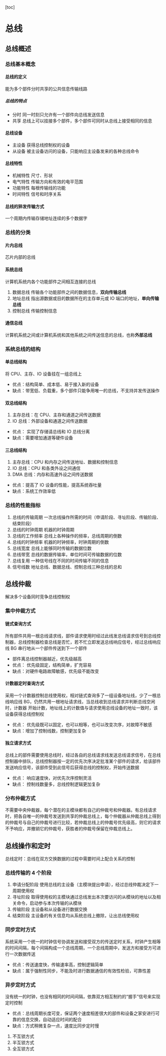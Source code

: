 [toc]

# 总线

## 总线概述

### 总线基本概念

#### 总线的定义

能为多个部件分时共享的公共信息传输线路

##### 总线的特点

+ 分时
  同一时刻只允许有一个部件向总线发送信息
+ 共享
  总线上可以挂接多个部件，多个部件可同时从总线上接受相同的信息

#### 总线设备

+ 主设备
  获得总线控制权的设备
+ 从设备
  被主设备访问的设备，只能响应主设备发来的各种总线命令

#### 总线特性

+ 机械特性
  尺寸、形状
+ 电气特性
  传输方向和有效的电平范围
+ 功能特性
  每根传输线的功能
+ 时间特性
  信号和时序关系

#### 总线的猝发传输方式

一个周期内传输存储地址连续的多个数据字

### 总线的分类

#### 片内总线

芯片内部的总线

#### 系统总线

计算机系统内各个功能部件之间相互连接的总线

1. 数据总线
   传输各个功能部件之间的数据信息，**双向传输总线**
2. 地址总线
   指出源数据或目的数据所在的主存单元或 IO 端口的地址，**单向传输总线**
3. 控制总线
   传输控制信息

#### 通信总线

计算机系统之间或计算机系统和其他系统之间传送信息的总线，也称**外部总线**

### 系统总线的结构

#### 单总线结构

将 CPU、主存、IO 设备挂在一组总线上

+ 优点：结构简单、成本低、易于接入新的设备
+ 缺点：带宽低、负载重，多个部件只能争用唯一的总线，不支持并发传送操作

#### 双总线结构

1. 主存总线：在 CPU、主存和通道之间传送数据
2. IO 总线：外部设备和通道之间传送数据

+ 优点： 实现了存储请总线和 IO 总线分离
+ 缺点：需要增加通道等硬件设备

#### 三总线结构

1. 主存总线：CPU 和内存之间传送地址、数据和控制信息
2. IO 总线：CPU 和各类外设之间通信
3. DMA 总线：内存和高速外设之间传送数据

+ 优点：提高了 IO 设备的性能，提高系统吞吐量
+ 缺点：系统工作效率低

### 总线的性能指标

1. 总线的传输周期
   一次总线操作所需的时间（申请阶段、寻址阶段、传输阶段、结束阶段）
2. 总线的时钟周期
   机器的时钟周期
3. 总线的工作频率
   总线上各种操作的频率，总线周期的倒数
4. 总线的时钟频率
   机器的时钟频率，时钟周期的倒数
5. 总线宽度
   总线上能够同时传输的数据位数
6. 总线带宽
   总线的数据传输率，单位时间可传输数据的位数
7. 总线复用
   一种信号线在不同的时间传输不同的信息
8. 信号线数
   地址总线、数据总线、控制总线三种总线的总和

## 总线仲裁

解决多个设备同时竞争总线控制权

### 集中仲裁方式

#### 链式查询方式

所有部件共用一根总线请求线，部件请求使用时经过此线发总线请求信号到总线控制器，总线控制器检查总线是否忙，若不忙立即发送总线响应信号，经过总线响应线 BG 串行地从一个部件传送到下一个部件 

+ 部件离总线控制器越近，优先级越高
+ 优点： 优先级固定，结构简单，扩充容易
+ 缺点：对硬件电路故障敏感，优先级不能改变

#### 计数器定时查询方式

采用一个计数器控制总线使用权，相对链式查询多了一组设备地址线，少了一根总线响应线 BG，仍然共用一根地址请求线，当总线收到总线请求并判断总线空闲时，计数器 开始计数，地址线上的计数值与请求使用总线设备的地址一致时，该设备获得总线控制权

+ 优点： 优先级既可以固定，也可以相等，也可以改变次序，对故障不敏感
+ 缺点：增加了控制线数，控制更加复杂

#### 独立请求方式

总线上的部件需要使用总线时，经过各自的总线请求线发送总线请求信号，在总线控制器中排队，总线控制器按一定的优先次序决定批准某个部件的请求，给该部件发送响应信号，该部件受到此信号后获得总线的控制权，开始传送数据

+ 优点： 响应速度快，对优先次序控制灵活
+ 缺点： 控制线数量多，总线控制逻辑更加复杂

### 分布仲裁方式

不需要中央仲裁器，每个潜在的主模块都有自己的仲裁号和仲裁器。有总线请求时，把各自唯一的仲裁号发送到共享的仲裁总线上，每个仲裁器从仲裁总线上得到的仲裁号与自己的仲裁号进行比较，若仲裁总线上的仲裁号优先级高，则它的请求不予响应，并撤销它的仲裁号，获胜者的仲裁号保留在仲裁总线上。

## 总线操作和定时

总线定时：总线在双方交换数据的过程中需要时间上配合关系的控制

### 总线传输的 4 个阶段

1. 申请分配阶段
   使用总线的主设备（主模块提出申请），经过总线仲裁决定下一周期使用权
2. 寻址阶段
   取得使用权的主模块通过总线发出本次要访问的从模块的地址以及相关命令，启动参与本次传输的从模块
3. 传输阶段
   主设备和从设备进行数据交换
4. 结束阶段
   主设备的有关信息均从系统总线上撤除，让出总线使用权

### 同步定时方式

系统采用一个统一的时钟信号协调发送和接受双方的传送定时关系，时钟产生相等的时间间隔，每个间隔构成一个总线周期，一个总线周期中，发送方和接受方可进行一次数据传送

+ 优点：传送速度快，传输速率高，控制逻辑简单
+ 缺点：属于强制性同步，不能及时进行数据通信的有效性检验，可靠性差

### 异步定时方式

没有统一的时钟，也没有相同的时间间隔，依靠双方相互制约的“握手”信号来实现定时控制

+ 优点：总线周期长度可变，保证两个速度相差很大的部件和设备之家安进行可靠的信息交换，自动适应时间的配合
+ 缺点：方式稍微复杂一点，速度比同步定时慢

1. 不互锁方式
2. 半互锁方式
3. 全互锁方式
